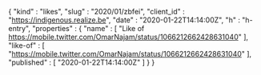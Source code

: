 {
  "kind" : "likes",
  "slug" : "2020/01/zbfei",
  "client_id" : "https://indigenous.realize.be",
  "date" : "2020-01-22T14:14:00Z",
  "h" : "h-entry",
  "properties" : {
    "name" : [ "Like of https://mobile.twitter.com/OmarNajam/status/1066212662428631040" ],
    "like-of" : [ "https://mobile.twitter.com/OmarNajam/status/1066212662428631040" ],
    "published" : [ "2020-01-22T14:14:00Z" ]
  }
}
